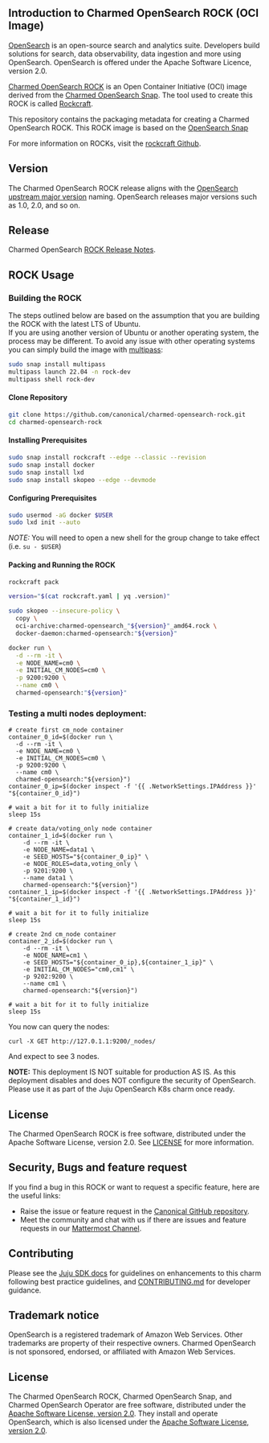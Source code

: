 ## Introduction to Charmed OpenSearch ROCK (OCI Image)

[OpenSearch](https://opensearch.org/) is an open-source search and analytics suite. 
Developers build solutions for search, data observability, data ingestion and more using OpenSearch. 
OpenSearch is offered under the Apache Software Licence, version 2.0.

[Charmed OpenSearch ROCK](https://github.com/canonical/charmed-opensearch-rock/pkgs/container/charmed-opensearch) 
is an Open Container Initiative (OCI) image derived from the [Charmed OpenSearch Snap](https://snapcraft.io/opensearch). 
The tool used to create this ROCK is called [Rockcraft](https://canonical-rockcraft.readthedocs-hosted.com/en/latest/index.html).

This repository contains the packaging metadata for creating a Charmed OpenSearch ROCK. This ROCK image is based on the [OpenSearch Snap](https://github.com/canonical/opensearch-snap)

For more information on ROCKs, visit the [rockcraft Github](https://github.com/canonical/rockcraft).

## Version
The Charmed OpenSearch ROCK release aligns with the [OpenSearch upstream major version](https://opensearch.org/docs/latest/version-history/) naming. OpenSearch releases major versions such as 1.0, 2.0, and so on.

## Release
Charmed OpenSearch [ROCK Release Notes](https://discourse.charmhub.io/t/release-notes-charmed-opensearch-2-rock/10278).


## ROCK Usage
### Building the ROCK
The steps outlined below are based on the assumption that you are building the ROCK with the latest LTS of Ubuntu.  
If you are using another version of Ubuntu or another operating system, the process may be different.
To avoid any issue with other operating systems you can simply build the image with [multipass](https://multipass.run/):
```bash
sudo snap install multipass
multipass launch 22.04 -n rock-dev
multipass shell rock-dev
``` 

#### Clone Repository
```bash
git clone https://github.com/canonical/charmed-opensearch-rock.git
cd charmed-opensearch-rock
```
#### Installing Prerequisites
```bash
sudo snap install rockcraft --edge --classic --revision
sudo snap install docker
sudo snap install lxd
sudo snap install skopeo --edge --devmode
```
#### Configuring Prerequisites
```bash
sudo usermod -aG docker $USER 
sudo lxd init --auto
```
*_NOTE:_* You will need to open a new shell for the group change to take effect (i.e. `su - $USER`)
#### Packing and Running the ROCK
```bash
rockcraft pack

version="$(cat rockcraft.yaml | yq .version)"

sudo skopeo --insecure-policy \
  copy \
  oci-archive:charmed-opensearch_"${version}"_amd64.rock \
  docker-daemon:charmed-opensearch:"${version}"

docker run \
  -d --rm -it \
  -e NODE_NAME=cm0 \
  -e INITIAL_CM_NODES=cm0 \
  -p 9200:9200 \
  --name cm0 \
  charmed-opensearch:"${version}"
```

### Testing a multi nodes deployment:
```
# create first cm_node container
container_0_id=$(docker run \
  -d --rm -it \
  -e NODE_NAME=cm0 \
  -e INITIAL_CM_NODES=cm0 \
  -p 9200:9200 \
  --name cm0 \
  charmed-opensearch:"${version}")
container_0_ip=$(docker inspect -f '{{ .NetworkSettings.IPAddress }}' "${container_0_id}")

# wait a bit for it to fully initialize
sleep 15s

# create data/voting_only node container
container_1_id=$(docker run \
    -d --rm -it \
    -e NODE_NAME=data1 \
    -e SEED_HOSTS="${container_0_ip}" \
    -e NODE_ROLES=data,voting_only \
    -p 9201:9200 \
    --name data1 \
    charmed-opensearch:"${version}")
container_1_ip=$(docker inspect -f '{{ .NetworkSettings.IPAddress }}' "${container_1_id}")

# wait a bit for it to fully initialize
sleep 15s

# create 2nd cm_node container
container_2_id=$(docker run \
    -d --rm -it \
    -e NODE_NAME=cm1 \
    -e SEED_HOSTS="${container_0_ip},${container_1_ip}" \
    -e INITIAL_CM_NODES="cm0,cm1" \
    -p 9202:9200 \
    --name cm1 \
    charmed-opensearch:"${version}")

# wait a bit for it to fully initialize
sleep 15s
```

You now can query the nodes:
```
curl -X GET http://127.0.1.1:9200/_nodes/
```
And expect to see 3 nodes.

**NOTE:** This deployment IS NOT suitable for production AS IS. As this deployment disables and does NOT configure the security of OpenSearch. Please use it as part of the Juju OpenSearch K8s charm once ready.

## License
The Charmed OpenSearch ROCK is free software, distributed under the Apache
Software License, version 2.0. See
[LICENSE](https://github.com/canonical/opensearch-rock/blob/main/licenses)
for more information.


## Security, Bugs and feature request
If you find a bug in this ROCK or want to request a specific feature, here are the useful links:
- Raise the issue or feature request in the [Canonical GitHub repository](https://github.com/canonical/charmed-opensearch-rock/issues).
- Meet the community and chat with us if there are issues and feature requests in our [Mattermost Channel](https://chat.charmhub.io/charmhub/channels/data-platform).

## Contributing
Please see the [Juju SDK docs](https://juju.is/docs/sdk) for guidelines on enhancements to this charm following best practice guidelines, and [CONTRIBUTING.md](https://github.com/canonical/mongodb-operator/blob/main/CONTRIBUTING.md) for developer guidance.

## Trademark notice
OpenSearch is a registered trademark of Amazon Web Services. Other trademarks are property of their respective owners. Charmed OpenSearch is not sponsored, endorsed, or affiliated with Amazon Web Services.

## License
The Charmed OpenSearch ROCK, Charmed OpenSearch Snap, and Charmed OpenSearch Operator are free software, distributed under the [Apache Software License, version 2.0](https://github.com/canonical/charmed-opensearch-rock/blob/main/licenses/LICENSE-rock). They install and operate OpenSearch, which is also licensed under the [Apache Software License, version 2.0](https://github.com/canonical/charmed-opensearch-rock/blob/main/licenses/LICENSE-opensearch).

